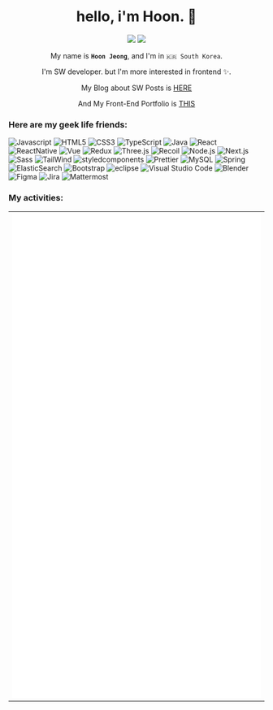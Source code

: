 <h1 align="center">hello, i'm Hoon. 👋</h1>

<p align="center">
  <a href="mailto:wjdgnsxhsl@naver.com"><img src="https://shields.io/badge/-e--mail-red?style=flat-square&logo=gmail&logoColor=fff&labelColor=333" /></a> <a href="https://github.com/gnslalsl12"><img src="https://shields.io/badge/-Github-181717?style=flat-square&logo=github&logoColor=fff&labelColor=333" /></a> 
  <!-- <a href="https://gitlab.com/ddark"><img src="https://shields.io/badge/-Gitlab-FCA121?style=flat-square&logo=gitlab&logoColor=fff&labelColor=333" /></a> -->
</p>

<p align="center">My name is <b><code>Hoon Jeong</code></b>, and I'm in <code>🇰🇷 South Korea</code>.</p>

<p align="center">I'm SW developer. but I'm more interested in frontend ✨.</p>

<p align="center">My Blog about SW Posts is <a href="https://hoonyblog.vercel.app">HERE</a></p>
<p align="center">And My Front-End Portfolio is <a href="https://gnslalsl12.github.io">THIS</a></p>

<!-- <p align="center"><img src="https://dday-widget.minung.dev/widget?text=%F0%9F%AA%96%20military%20service%20(23.03.13~24.09.12)&date=2024-09-12&startDate=2023-03-13&theme=theme2" /></p> -->

### Here are my geek life friends:

![Javascript](https://img.shields.io/badge/Javascript-3178C6?style=flat-square&logo=Javascript&logoColor=white)
![HTML5](https://img.shields.io/badge/HTML5-e34f26?style=flat-square&logo=HTML5&logoColor=white)
![CSS3](https://img.shields.io/badge/CSS3-1572b6?style=flat-square&logo=css3&logoColor=white)
![TypeScript](https://img.shields.io/badge/TypeScript-047FB4?style=flat-square&logo=TypeScript&logoColor=white)
![Java](https://img.shields.io/badge/Java-007396?style=flat-square&logo=Java&logoColor=white)
![React](https://img.shields.io/badge/React-20232a?style=flat-square&logo=React&logoColor=61DAFB)
![ReactNative](https://img.shields.io/badge/ReactNative-373635?style=flat-square&logo=react&logoColor=61DAFB)
![Vue](https://img.shields.io/badge/Vue-4FC08D?style=flat-square&logo=Vue.js&logoColor=white)
![Redux](https://img.shields.io/badge/Redux-764ABC?style=flat-square&logo=Redux&logoColor=white)
![Three.js](https://img.shields.io/badge/Three.js-000000?style=flat-square&logo=Three.js&logoColor=white)
![Recoil](https://img.shields.io/badge/Recoil-3578E5?style=flat-square&logo=Recoil&logoColor=black)
![Node.js](https://img.shields.io/badge/Node.js-339933?style=flat-square&logo=Node.js&logoColor=white)
![Next.js](https://img.shields.io/badge/Next.js-000?style=flat-square&logo=Next.js&logoColor=white)
![Sass](https://img.shields.io/badge/Sass-CC6699?style=flat-square&logo=Sass&logoColor=white)
![TailWind](https://img.shields.io/badge/TailWindcss-0d99ff?style=flat-square&logo=TailWindcss&logoColor=white)
![styledcomponents](https://img.shields.io/badge/styledcomponents-DB7093.svg?style=flat-square&logo=styledcomponents&logoColor=white)
![Prettier](https://img.shields.io/badge/Prettier-F7B93E?style=flat-square&logo=prettier&logoColor=white)
![MySQL](https://img.shields.io/badge/MySQL-4479A1?style=flat-square&logo=MySQL&logoColor=white)
![Spring](https://img.shields.io/badge/Spring-6db33f?style=flat-square&logo=Spring&logoColor=black)
![ElasticSearch](https://img.shields.io/badge/ElasticSearch-005571?style=flat-square&logo=elasticsearch&logoColor=white)
![Bootstrap](https://img.shields.io/badge/Bootstrap-7952B3?style=flat-square&logo=Bootstrap&logoColor=white)
![eclipse](https://img.shields.io/badge/eclipse-2C2255.svg?style=flat-square&logo=eclipse&logoColor=white)
![Visual Studio Code](https://img.shields.io/badge/Visual%20Studio%20Code-0078d7.svg?style=flat-square&logo=visual-studio-code&logoColor=white)
![Blender](https://img.shields.io/badge/blender-E87D0D.svg?style=flat-square&logo=blender&logoColor=232F3E)
![Figma](https://img.shields.io/badge/figma-F24E1E.svg?style=flat-square&logo=Figma&logoColor=white)
![Jira](https://img.shields.io/badge/Jira-0052cc.svg?style=flat-square&logo=Jira&logoColor=white)
![Mattermost](https://img.shields.io/badge/Mattermost-0058cc.svg?style=flat-square&logo=Mattermost&logoColor=white)

<!-- ### And there are other friends, too:

![Docker](https://img.shields.io/badge/Docker-2496ED?style=flat-square&logo=Docker&logoColor=white)
![Caddy 2](https://img.shields.io/badge/Caddy_2-00AEFF?style=flat-square&logo=Caddy&logoColor=white)
![Ubuntu](https://img.shields.io/badge/Ubuntu-E95420?style=flat-square&logo=Ubuntu&logoColor=white)
![Git](https://img.shields.io/badge/Git-F05032?style=flat-square&logo=Git&logoColor=white)
![macOS](https://img.shields.io/badge/macOS-000?style=flat-square&logo=Apple&logoColor=white)
![Vercel](https://img.shields.io/badge/Vercel-000?style=flat-square&logo=Vercel&logoColor=white)
![AWS](https://img.shields.io/badge/AWS-232F3E?style=flat-square&logo=Amazon-AWS&logoColor=white)
![iPhone](https://img.shields.io/badge/iPhone-000?style=flat-square&logo=Apple&logoColor=white)
![Authy](https://img.shields.io/badge/Authy-EC1C24?style=flat-square&logo=Authy&logoColor=white)
![Bitwarden](https://img.shields.io/badge/Bitwarden-175DDC?style=flat-square&logo=Bitwarden&logoColor=white)
![Cloudflare](https://img.shields.io/badge/Cloudflare-F38020?style=flat-square&logo=cloudflare&logoColor=white)
![Figma](https://img.shields.io/badge/Figma-0d99ff?style=flat-square&logo=figma&logoColor=white)
![Discord](https://img.shields.io/badge/Discord-7289da?style=flat-square&logo=discord&logoColor=white)
![Brave](https://img.shields.io/badge/Brave-FB542B?style=flat-square&logo=Brave&logoColor=white)
![Slack](https://img.shields.io/badge/Slack-4A154B?style=flat-square&logo=slack&logoColor=white)
![Notion](https://img.shields.io/badge/Notion-000000?style=flat-square&logo=notion&logoColor=white)
![ChatGPT](https://img.shields.io/badge/ChatGPT-74aa9c?style=flat-square&logo=openai&logoColor=white)
![Riot Games](https://img.shields.io/badge/Riot_Games-D32936.svg?style=flat-square&logo=riotgames&logoColor=white)
![Steam](https://img.shields.io/badge/Steam-%23000000.svg?style=flat-square&logo=steam&logoColor=white)
![Linode](https://img.shields.io/badge/Linode-00A95C?style=flat-square&logo=akamai&logoColor=white)
![Oracle](https://img.shields.io/badge/Oracle-F80000?style=flat-square&logo=oracle&logoColor=white)
![Render](https://img.shields.io/badge/Render-%46E3B7.svg?style=flat-square&logo=render&logoColor=white)
![Vercel](https://img.shields.io/badge/Vercel-%23000000.svg?style=flat-square&logo=vercel&logoColor=white)
![Vultr](https://img.shields.io/badge/Vultr-007BFC.svg?style=flat-square&logo=vultr)
![PlanetScale](https://img.shields.io/badge/PlanetScale-3A416F?style=flat-square&logo=planetscale&logoColor=white)
![Spotify](https://img.shields.io/badge/Spotify-1ED760?style=flat-square&logo=spotify&logoColor=white)
![YouTube](https://img.shields.io/badge/YouTube-FF0000?style=flat-square&logo=youtube&logoColor=white) -->
<!--
### My activities:

<table>
  <tr><td colspan="2"><a href="/README.md#-plugins">← Back to plugins index</a></td></tr>
  <tr><th colspan="2"><h3>📅 Isometric commit calendar</h3></th></tr>
  <tr><td colspan="2" align="center"><p>This plugin displays an isometric view of a user commit calendar along with a few additional statistics like current streak and average number of commit per day.</p>
</td></tr>
  <tr><th>⚠️ Disclaimer</th><td><p>This plugin is not affiliated, associated, authorized, endorsed by, or in any way officially connected with <a href="https://github.com">GitHub</a>.
All product and company names are trademarks™ or registered® trademarks of their respective holders.</p>
</td></tr>
  <tr>
    <th rowspan="3">Supported features<br><sub><a href="metadata.yml">→ Full specification</a></sub></th>
    <td><a href="/source/templates/classic/README.md"><code>📗 Classic template</code></a> <a href="/source/templates/terminal/README.md"><code>📙 Terminal template</code></a></td>
  </tr>
  <tr>
    <td><code>👤 Users</code></td>
  </tr>
  <tr>
    <td><code>🔑 (scopeless)</code> <code>read:org (optional)</code> <code>read:user (optional)</code> <code>read:packages (optional)</code> <code>repo (optional)</code></td>
  </tr>
  <tr>
    <td colspan="2" align="center">
      <details open><summary>Full year calendar</summary><img src="https://github.com/lowlighter/metrics/blob/examples/metrics.plugin.isocalendar.fullyear.svg" alt=""></img></details>
      <details><summary>Half year calendar</summary><img src="https://github.com/lowlighter/metrics/blob/examples/metrics.plugin.isocalendar.svg" alt=""></img></details>
      <img width="900" height="1" alt="">
    </td>
  </tr>
</table> -->

### My activities:

<table align="center"><tr><th><img src="./github-metrics.svg" /></th></tr></table>
